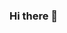 ### Hi there 👋


<!--
**carriewang1/carriewang1** is a ✨ _special_ ✨ repository because its `README.md` (this file) appears on your GitHub profile.

Here are some ideas to get you started:

- 🔭 I’m currently studying at The University of Queensland.
- 🌱 I’m currently learning C#,Java,Python, Front-end and Interacting Design.
- 👯 I’m looking to collaborate on ...
- 🤔 I’m looking for help with ...
- 💬 Ask me about ...
- 📫 How to reach me: ...
- 😄 Pronouns: she/her
- ⚡ Fun fact: love baking ,sweet tooth~ ~
-->
